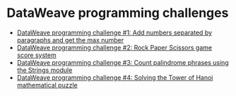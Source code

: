# DataWeave programming challenges

- [DataWeave programming challenge #1: Add numbers separated by paragraphs and get the max number](https://www.prostdev.com/post/dataweave-programming-challenge-1)
- [DataWeave programming challenge #2: Rock Paper Scissors game score system](https://www.prostdev.com/post/dataweave-programming-challenge-2)
- [DataWeave programming challenge #3: Count palindrome phrases using the Strings module](https://www.prostdev.com/post/dataweave-programming-challenge-3)
- [DataWeave programming challenge #4: Solving the Tower of Hanoi mathematical puzzle](https://www.prostdev.com/post/dataweave-programming-challenge-3)